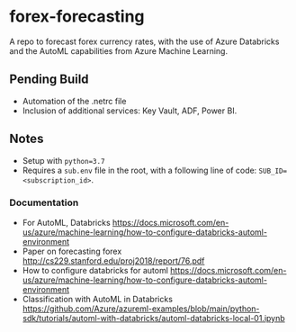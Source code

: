 # forex-forecasting 
A repo to forecast forex currency rates, with the use of Azure Databricks and the AutoML capabilities from Azure Machine Learning.

## Pending Build
- Automation of the .netrc file
- Inclusion of additional services: Key Vault, ADF, Power BI.

## Notes
- Setup with `python=3.7`
- Requires a `sub.env` file in the root, with a following line of code: `SUB_ID=<subscription_id>`.

### Documentation
- For AutoML, Databricks https://docs.microsoft.com/en-us/azure/machine-learning/how-to-configure-databricks-automl-environment
- Paper on forecasting forex http://cs229.stanford.edu/proj2018/report/76.pdf
- How to configure databricks for automl https://docs.microsoft.com/en-us/azure/machine-learning/how-to-configure-databricks-automl-environment
- Classification with AutoML in Databricks https://github.com/Azure/azureml-examples/blob/main/python-sdk/tutorials/automl-with-databricks/automl-databricks-local-01.ipynb
